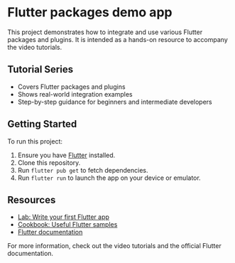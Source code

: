 # Flutter packages demo app
This project demonstrates how to integrate and use various Flutter packages and plugins. It is intended as a hands-on resource to accompany the video tutorials.

## Tutorial Series

- Covers Flutter packages and plugins
- Shows real-world integration examples
- Step-by-step guidance for beginners and intermediate developers

## Getting Started

To run this project:

1. Ensure you have [Flutter](https://flutter.dev/docs/get-started/install) installed.
2. Clone this repository.
3. Run `flutter pub get` to fetch dependencies.
4. Run `flutter run` to launch the app on your device or emulator.

## Resources

- [Lab: Write your first Flutter app](https://docs.flutter.dev/get-started/codelab)
- [Cookbook: Useful Flutter samples](https://docs.flutter.dev/cookbook)
- [Flutter documentation](https://docs.flutter.dev/)

For more information, check out the video tutorials and the official Flutter documentation.
